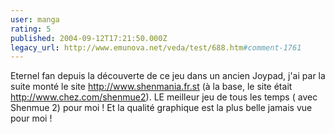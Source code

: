 ```yaml
---
user: manga
rating: 5
published: 2004-09-12T17:21:50.000Z
legacy_url: http://www.emunova.net/veda/test/688.htm#comment-1761
---
```

Eternel fan depuis la découverte de ce jeu dans un ancien Joypad, j'ai par la suite monté le site http://www.shenmania.fr.st (à la base, le site était http://www.chez.com/shenmue2). LE meilleur jeu de tous les temps ( avec Shenmue 2) pour moi ! Et la qualité graphique est la plus belle jamais vue pour moi !
